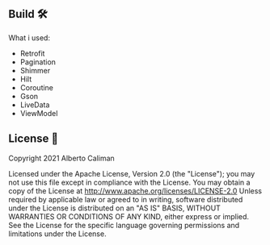 Build 🛠
-------------------

What i used:

 - Retrofit
 - Pagination
 - Shimmer
 - Hilt
 - Coroutine
 - Gson
 - LiveData
 - ViewModel



License 📄
-------------------

  Copyright 2021 Alberto Caliman

 Licensed under the Apache License, Version 2.0 (the "License"); you may not use this file except in compliance with the License. You may obtain a copy of the License at
 http://www.apache.org/licenses/LICENSE-2.0
 Unless required by applicable law or agreed to in writing, software distributed under the License is distributed on an "AS IS" BASIS, WITHOUT WARRANTIES OR CONDITIONS OF ANY KIND, either express or implied. See the License for the specific language governing permissions and limitations under the License.
